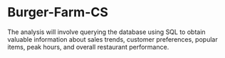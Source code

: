 # Burger-Farm-CS
The analysis will involve querying the database using SQL to obtain valuable information about sales trends, customer preferences, popular items, peak hours, and overall restaurant performance.
